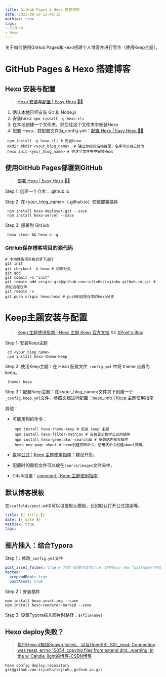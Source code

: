 ```yaml
---
title: GitHub Pages & Hexo 搭建博客
date: 2023-08-28 12:49:15
mathjax: true
tags:
- GitHub
- Hexo
---
```


关于如何使用GitHub Pages和Hexo搭建个人博客并进行写作（使用Keep主题）。

<!--more-->

# GitHub Pages & Hexo 搭建博客

## Hexo 安装与配置

> [Hexo 安装与配置 | Easy Hexo 👨‍💻](https://easyhexo.com/1-Hexo-install-and-config/)

1. 确认本地已经安装 Git 和 Node.js
2. 安装hexo: `npm install -g hexo-cli`
3. 在本地创建一个文件夹，然后往这个文件夹中安装Hexo
4. 配置 Hexo，其配置文件为_config.yml：[配置 Hexo | Easy Hexo 👨‍💻](https://easyhexo.com/1-Hexo-install-and-config/1-3-config-hexo.html#配置-hexo-2)

```shell
 npm install -g hexo-cli # 安装Hexo
 mkdir mkdir <your_blog_name>  # 建立你的网站根目录，名字可以自己修改
 hexo init <your_blog_name> # 往这个文件夹中安装Hexo
```

## **使用GitHub Pages部署到GitHub**

> [部署 Hexo | Easy Hexo 👨‍💻](https://easyhexo.com/1-Hexo-install-and-config/1-4-deploy-hexo.html#部署到-github)

Step 1: 创建一个仓库：<username>.github.io

Step 2: 在<your_blog_name>（<username>.github.io）安装部署插件

```shell
 npm install hexo-deployer-git --save
 npm install hexo-server --save
```

Step 3: 部署到 GitHub

```shell
 hexo clean && hexo d -g
```

### GitHub保存博客项目的源代码

```shell
# 本地博客项目根目录下运行
git init
git checkout -b hexo # 切换分支
git add .
git commit -m "init"
git remote add origin git@github.com:isJinHu/isjinhu.github.io.git # 添加远程仓库
git remote -v
git push origin hexo:hexo # push到远程仓库的hexo分支
```

# Keep主题安装与配置

> [Keep 主题使用指南 | Hexo 主题 Keep 官方文档](https://keep-docs.xpoet.cn/) && [XPoet's Blog](https://xpoet.cn/)

Step 1: 安装Keep主题

```shell
 cd <your_blog_name>
 npm install hexo-theme-keep
```

Step 2: 使用Keep主题：在 Hexo 配置文件`_config.yml` 中将 theme 设置为 keep。

```
 theme: keep
```

Step 3：配置Keep主题：在<your_blog_name>文件夹下创建一个`_config.keep.yml`文件，参照文档进行配置：[base_info | Keep 主题使用指南](https://keep-docs.xpoet.cn/tutorial/configuration-guide/base_info.html)

其他：

- 可能用到的命令：

	```shell
	 npm install hexo-theme-keep # 安装 keep 主题
	 npm install hexo-filter-mathjax # 安装显示数学公式的插件
	 npm install hexo-generator-searchdb # 安装站内搜索插件
	 hexo new page about # hexo创建页面命令，使用该命令创建about页面。
	```

- [数学公式 | Keep 主题使用指南](https://keep-docs.xpoet.cn/advanced/mathjax.html)：建议开启。

- 配置时的图标文件可以放在`source/images`文件夹中。

- Gitalk设置：[comment | Keep 主题使用指南](https://keep-docs.xpoet.cn/tutorial/configuration-guide/comment.html#gitalk)

## 默认博客模板

在`scaffolds/post.md`中可以设置默认模板，比如默认打开公式渲染等。

```yaml
title: {{ title }}
date: {{ date }}
mathjax: true
tags:
```



## 图片插入：结合Typora

Step 1：修改`_config.yml`文件

```yaml
post_asset_folder: true # 将这个配置项改为true，这样hexo new “postname"时会创建一个同名文件夹
marked:
  prependRoot: true
  postAsset: true
```

Step 2：安装插件

```shell
npm install hexo-asset-img --save
npm install hexo-renderer-marked --save
```

Step 3: 设置Typora插入图片时路径：`${filename}`

## Hexo deploy失败？

> [执行Hexo d报错Spawn failed， 以及OpenSSL SSL_read: Connection was reset, errno 10054_copying files from extend dirs...warning: in the w_Candle_light的博客-CSDN博客](https://blog.csdn.net/Candle_light/article/details/114992784)

```shell
hexo config deploy.repository git@github.com:isjinhu/isjinhu.github.io.git
```

